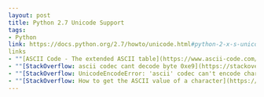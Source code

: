 ```yaml
---
layout: post
title: Python 2.7 Unicode Support
tags:
- Python
link: https://docs.python.org/2.7/howto/unicode.html#python-2-x-s-unicode-support
links
- ""[ASCII Code - The extended ASCII table](https://www.ascii-code.com/)""
- ""[StackOverflow: ascii codec cant decode byte 0xe9](https://stackoverflow.com/questions/28947607/ascii-codec-cant-decode-byte-0xe9)""
- ""[StackOverflow: UnicodeEncodeError: 'ascii' codec can't encode character u'\xa0' in position 20: ordinal not in range(128)](https://stackoverflow.com/questions/9942594/unicodeencodeerror-ascii-codec-cant-encode-character-u-xa0-in-position-20)""
- ""[StackOverflow: How to get the ASCII value of a character](https://stackoverflow.com/questions/227459/how-to-get-the-ascii-value-of-a-character)""
---
```

